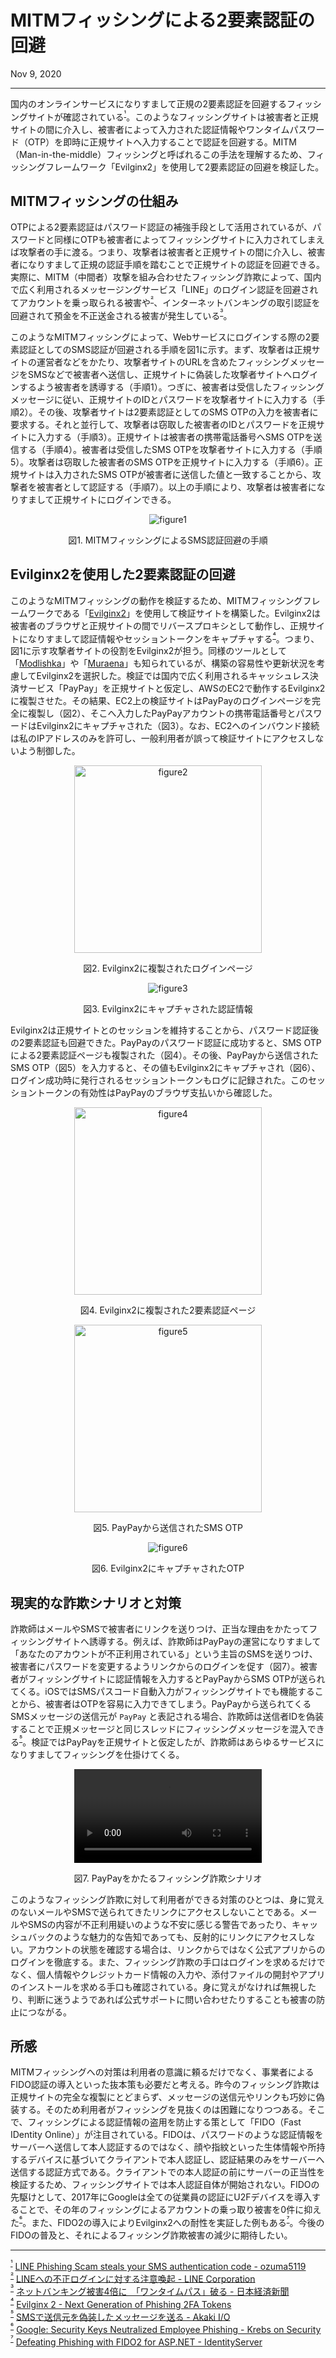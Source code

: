 # MITMフィッシングによる2要素認証の回避

<p class="modest" align="left">Nov 9, 2020</p>

---

国内のオンラインサービスになりすまして正規の2要素認証を回避するフィッシングサイトが確認されている<sup id="f1">[¹](#fn1)</sup>。このようなフィッシングサイトは被害者と正規サイトの間に介入し、被害者によって入力された認証情報やワンタイムパスワード（OTP）を即時に正規サイトへ入力することで認証を回避する。MITM（Man-in-the-middle）フィッシングと呼ばれるこの手法を理解するため、フィッシングフレームワーク「Evilginx2」を使用して2要素認証の回避を検証した。

## MITMフィッシングの仕組み

OTPによる2要素認証はパスワード認証の補強手段として活用されているが、パスワードと同様にOTPも被害者によってフィッシングサイトに入力されてしまえば攻撃者の手に渡る。つまり、攻撃者は被害者と正規サイトの間に介入し、被害者になりすまして正規の認証手順を踏むことで正規サイトの認証を回避できる。実際に、MITM（中間者）攻撃を組み合わせたフィッシング詐欺によって、国内で広く利用されるメッセージングサービス「LINE」のログイン認証を回避されてアカウントを乗っ取られる被害や<sup id="f2">[²](#fn2)</sup>、インターネットバンキングの取引認証を回避されて預金を不正送金される被害が発生している<sup id="f3">[³](#fn3)</sup>。

このようなMITMフィッシングによって、Webサービスにログインする際の2要素認証としてのSMS認証が回避される手順を図1に示す。まず、攻撃者は正規サイトの運営者などをかたり、攻撃者サイトのURLを含めたフィッシングメッセージをSMSなどで被害者へ送信し、正規サイトに偽装した攻撃者サイトへログインするよう被害者を誘導する（手順1）。つぎに、被害者は受信したフィッシングメッセージに従い、正規サイトのIDとパスワードを攻撃者サイトに入力する（手順2）。その後、攻撃者サイトは2要素認証としてのSMS OTPの入力を被害者に要求する。それと並行して、攻撃者は窃取した被害者のIDとパスワードを正規サイトに入力する（手順3）。正規サイトは被害者の携帯電話番号へSMS OTPを送信する（手順4）。被害者は受信したSMS OTPを攻撃者サイトに入力する（手順5）。攻撃者は窃取した被害者のSMS OTPを正規サイトに入力する（手順6）。正規サイトは入力されたSMS OTPが被害者に送信した値と一致することから、攻撃者を被害者として認証する（手順7）。以上の手順により、攻撃者は被害者になりすまして正規サイトにログインできる。

<p align="center"><img src="/assets/2020/bypass_2fa_with_evilginx2/sms-auth-bypass.png" alt="figure1"></p>
<p class="modest" align="center">図1. MITMフィッシングによるSMS認証回避の手順</p>

## Evilginx2を使用した2要素認証の回避

このようなMITMフィッシングの動作を検証するため、MITMフィッシングフレームワークである「[Evilginx2](https://github.com/kgretzky/evilginx2)」を使用して検証サイトを構築した。Evilginx2は被害者のブラウザと正規サイトの間でリバースプロキシとして動作し、正規サイトになりすまして認証情報やセッショントークンをキャプチャする<sup id="f4">[⁴](#fn4)</sup>。つまり、図1に示す攻撃者サイトの役割をEvilginx2が担う。同様のツールとして「[Modlishka](https://github.com/drk1wi/Modlishka)」や「[Muraena](https://github.com/muraenateam/muraena)」も知られているが、構築の容易性や更新状況を考慮してEvilginx2を選択した。検証では国内で広く利用されるキャッシュレス決済サービス「PayPay」を正規サイトと仮定し、AWSのEC2で動作するEvilginx2に複製させた。その結果、EC2上の検証サイトはPayPayのログインページを完全に複製し（図2）、そこへ入力したPayPayアカウントの携帯電話番号とパスワードはEvilginx2にキャプチャされた（図3）。なお、EC2へのインバウンド接続は私のIPアドレスのみを許可し、一般利用者が誤って検証サイトにアクセスしないよう制御した。

<p align="center"><img src="/assets/2020/bypass_2fa_with_evilginx2/sp_fake_paypay.png" width="300"  alt="figure2"></p>
<p class="modest" align="center">図2. Evilginx2に複製されたログインページ</p>

<p align="center"><img src="/assets/2020/bypass_2fa_with_evilginx2/evilginx2_pw.png"  alt="figure3"></p>
<p class="modest" align="center">図3. Evilginx2にキャプチャされた認証情報</p>

Evilginx2は正規サイトとのセッションを維持することから、パスワード認証後の2要素認証も回避できた。PayPayのパスワード認証に成功すると、SMS OTPによる2要素認証ページも複製された（図4）。その後、PayPayから送信されたSMS OTP（図5）を入力すると、その値もEvilginx2にキャプチャされ（図6）、ログイン成功時に発行されるセッショントークンもログに記録された。このセッショントークンの有効性はPayPayのブラウザ支払いから確認した。

<p align="center"><img src="/assets/2020/bypass_2fa_with_evilginx2/sp_fake_paypay_form.png" width="300" alt="figure4"></p>
<p class="modest" align="center">図4. Evilginx2に複製された2要素認証ページ</p>

<p align="center"><img src="/assets/2020/bypass_2fa_with_evilginx2/sp_fake_paypay_sms.png" width="300" alt="figure5"></p>
<p class="modest" align="center">図5. PayPayから送信されたSMS OTP</p>

<p align="center"><img src="/assets/2020/bypass_2fa_with_evilginx2/evilginx2_otp.png" alt="figure6"></p>
<p class="modest" align="center">図6. Evilginx2にキャプチャされたOTP</p>

## 現実的な詐欺シナリオと対策

詐欺師はメールやSMSで被害者にリンクを送りつけ、正当な理由をかたってフィッシングサイトへ誘導する。例えば、詐欺師はPayPayの運営になりすまして「あなたのアカウントが不正利用されている」という主旨のSMSを送りつけ、被害者にパスワードを変更するようリンクからのログインを促す（図7）。被害者がフィッシングサイトに認証情報を入力するとPayPayからSMS OTPが送られてくる。iOSではSMSパスコード自動入力がフィッシングサイトでも機能することから、被害者はOTPを容易に入力できてしまう。PayPayから送られてくるSMSメッセージの送信元が `PayPay` と表記される場合、詐欺師は送信者IDを偽装することで正規メッセージと同じスレッドにフィッシングメッセージを混入できる<sup id="f5">[⁵](#fn5)</sup>。検証ではPayPayを正規サイトと仮定したが、詐欺師はあらゆるサービスになりすましてフィッシングを仕掛けてくる。

<p align="center"><video controls src="/assets/2020/bypass_2fa_with_evilginx2/sp_fake_paypay.mp4" type="video/mp4" width="300" alt="figure7"></video></p>
<p class="modest" align="center">図7. PayPayをかたるフィッシング詐欺シナリオ</p>

このようなフィッシング詐欺に対して利用者ができる対策のひとつは、身に覚えのないメールやSMSで送られてきたリンクにアクセスしないことである。メールやSMSの内容が不正利用疑いのような不安に感じる警告であったり、キャッシュバックのような魅力的な告知であっても、反射的にリンクにアクセスしない。アカウントの状態を確認する場合は、リンクからではなく公式アプリからのログインを徹底する。また、フィッシング詐欺の手口はログインを求めるだけでなく、個人情報やクレジットカード情報の入力や、添付ファイルの開封やアプリのインストールを求める手口も確認されている。身に覚えがなければ無視したり、判断に迷うようであれば公式サポートに問い合わせたりすることも被害の防止につながる。

## 所感

MITMフィッシングへの対策は利用者の意識に頼るだけでなく、事業者によるFIDO認証の導入といった抜本策も必要だと考える。昨今のフィッシング詐欺は正規サイトの完全な複製にとどまらず、メッセージの送信元やリンクも巧妙に偽装する。そのため利用者がフィッシングを見抜くのは困難になりつつある。そこで、フィッシングによる認証情報の盗用を防止する策として「FIDO（Fast IDentity Online）」が注目されている。FIDOは、パスワードのような認証情報をサーバーへ送信して本人認証するのではなく、顔や指紋といった生体情報や所持するデバイスに基づいてクライアントで本人認証し、認証結果のみをサーバーへ送信する認証方式である。クライアントでの本人認証の前にサーバーの正当性を検証するため、フィッシングサイトでは本人認証自体が開始されない。FIDOの先駆けとして、2017年にGoogleは全ての従業員の認証にU2Fデバイスを導入することで、その年のフィッシングによるアカウントの乗っ取り被害を0件に抑えた<sup id="f6">[⁶](#fn6)</sup>。また、FIDO2の導入によりEvilginx2への耐性を実証した例もある<sup id="f7">[⁷](#fn7)</sup>。今後のFIDOの普及と、それによるフィッシング詐欺被害の減少に期待したい。

---

<sup id="fn1">[¹](#f1)</sup> [LINE Phishing Scam steals your SMS authentication code - ozuma5119](https://medium.com/@ozuma5119/line-phishing-scam-steals-your-sms-authentication-code-ee8b83585b81)  
<sup id="fn2">[²](#f2)</sup> [LINEへの不正ログインに対する注意喚起 - LINE Corporation](https://linecorp.com/ja/security/article/251)  
<sup id="fn3">[³](#f3)</sup> [ネットバンキング被害4倍に　「ワンタイムパス」破る - 日本経済新聞](https://www.nikkei.com/article/DGXMZO55313840W0A200C2MM0000/)  
<sup id="fn4">[⁴](#f4)</sup> [Evilginx 2 - Next Generation of Phishing 2FA Tokens](https://breakdev.org/evilginx-2-next-generation-of-phishing-2fa-tokens/)  
<sup id="fn5">[⁵](#f5)</sup> [SMSで送信元を偽装したメッセージを送る - Akaki I/O](/2019/sms_spoofing.md)  
<sup id="fn6">[⁶](#f6)</sup> [Google: Security Keys Neutralized Employee Phishing - Krebs on Security](https://krebsonsecurity.com/2018/07/google-security-keys-neutralized-employee-phishing/)  
<sup id="fn7">[⁷](#f7)</sup> [Defeating Phishing with FIDO2 for ASP.NET - IdentityServer](https://www.identityserver.com/articles/defeating-phishing-with-fido2-for-aspnet)
